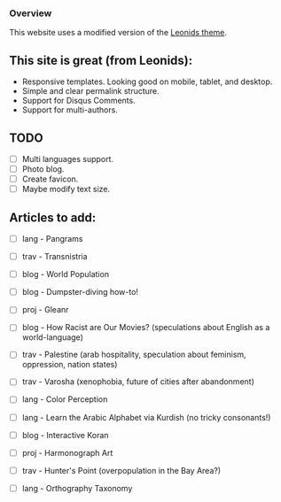 ### Overview
This website uses a modified version of the [Leonids theme](https://github.com/renyuanz/leonids).

## This site is great (from Leonids):

* Responsive templates. Looking good on mobile, tablet, and desktop.
* Simple and clear permalink structure.
* Support for Disqus Comments.
* Support for multi-authors.

## TODO

- [ ] Multi languages support.
- [ ] Photo blog.
- [ ] Create favicon.
- [ ] Maybe modify text size.

## Articles to add:

- [ ] lang - Pangrams
- [ ] trav - Transnistria
- [ ] blog - World Population
- [ ] blog - Dumpster-diving how-to!
- [ ] proj - Gleanr

- [ ] blog - How Racist are Our Movies? (speculations about English as a world-language)
- [ ] trav - Palestine (arab hospitality, speculation about feminism, oppression, nation states)
- [ ] trav - Varosha (xenophobia, future of cities after abandonment)
- [ ] lang - Color Perception
- [ ] lang - Learn the Arabic Alphabet via Kurdish (no tricky consonants!)
- [ ] blog - Interactive Koran
- [ ] proj - Harmonograph Art
- [ ] trav - Hunter's Point (overpopulation in the Bay Area?)
- [ ] lang - Orthography Taxonomy